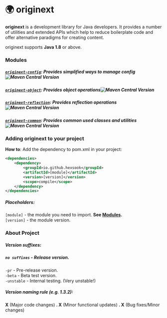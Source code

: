 # 🌍 originext
**originext** is a development library for Java developers. It provides a number of utilities and extended APIs
which help to reduce boilerplate code and offer alternative paradigms for creating content.

originext supports **Java 1.8** or above.

### Modules
##### [`originext-config`](https://github.com/Hexsook/originext/tree/master/config): Provides simplified ways to manage config ![Maven Central Version](https://img.shields.io/maven-central/v/io.github.hexsook/originext-config)
##### [`originext-object`](https://github.com/Hexsook/originext/tree/master/object): Provides object operations![Maven Central Version](https://img.shields.io/maven-central/v/io.github.hexsook/originext-object)
##### [`originext-reflection`](https://github.com/Hexsook/originext/tree/master/reflection): Provides reflection operations![Maven Central Version](https://img.shields.io/maven-central/v/io.github.hexsook/originext-reflection)
##### [`originext-common`](https://github.com/Hexsook/originext/tree/master/common): Provides common used classes and utilities![Maven Central Version](https://img.shields.io/maven-central/v/io.github.hexsook/originext-common)

### Adding originext to your project
**How to**: Add the dependency to pom.xml in your project:
```xml
<dependencies>
    <dependency>
        <groupId>io.github.hexsook</groupId>
        <artifactId>[module]</artifactId>
        <version>[version]</version>
        <scope>compile</scope>
    </dependency>
</dependencies>
```
##### Placeholders:
`[module]` - the module you need to import. **See [Modules](#modules).** <br>
`[version]` - the module version.

### About Project
##### Version suffixes:
##### `no suffixes` - **Release version.**

`-pr` - Pre-release version. <br>
`-beta` - Beta test version. <br>
`-unstable` - Internal testing. (Very unstable!) <br>

##### Version naming rule (e.g. 1.3.2):
**X** (Major code changes) **. X** (Minor functional updates) **. X** (Bug fixes/Minor changes)
